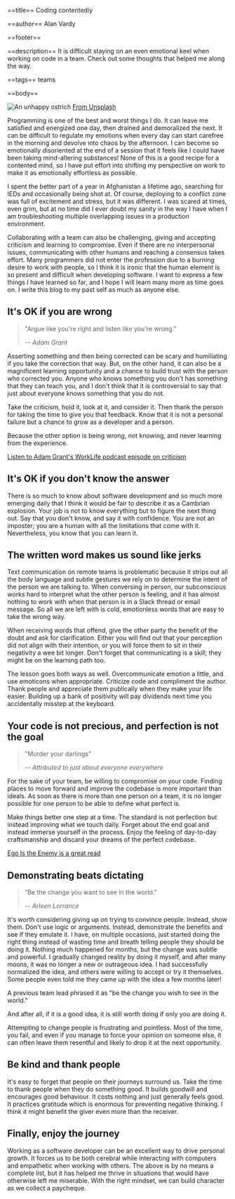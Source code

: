 ==title==
Coding contentedly

==author==
Alan Vardy

==footer==

==description==
It is difficult staying on an even emotional keel when working on code in a team. Check out some thoughts that helped me along the way.

==tags==
teams

==body==

![An unhappy ostrich](ostrich.jpg "An unhappy ostrich")
[From Unsplash](https://unsplash.com/photos/DOqXcvrrmSM)

Programming is one of the best and worst things I do. It can leave me satisfied and energized one day, then drained and demoralized the next. It can be difficult to regulate my emotions when every day can start carefree in the morning and devolve into chaos by the afternoon. I can become so emotionally disoriented at the end of a session that it feels like I could have been taking mind-altering substances! None of this is a good recipe for a contented mind, so I have put effort into shifting my perspective on work to make it as emotionally effortless as possible.

I spent the better part of a year in Afghanistan a lifetime ago, searching for IEDs and occasionally being shot at. Of course, deploying to a conflict zone was full of excitement and stress, but it was different. I was scared at times, even grim, but at no time did I ever doubt my sanity in the way I have when I am troubleshooting multiple overlapping issues in a production environment.

Collaborating with a team can also be challenging, giving and accepting criticism and learning to compromise. Even if there are no interpersonal issues, communicating with other humans and reaching a consensus takes effort. Many programmers did not enter the profession due to a burning desire to work with people, so I think it is ironic that the human element is so present and difficult when developing software. I want to express a few things I have learned so far, and I hope I will learn many more as time goes on. I write this blog to my past self as much as anyone else.

## It's OK if you are wrong

> "Argue like you're right and listen like you're wrong."
>
> _-- Adam Grant_

Asserting something and then being corrected can be scary and humiliating if you take the correction that way. But, on the other hand, it can also be a magnificent learning opportunity and a chance to build trust with the person who corrected you. Anyone who knows something you don't has something that they can teach you, and I don't think that it is controversial to say that just about everyone knows something that you do not.

Take the criticism, hold it, look at it, and consider it. Then thank the person for taking the time to give you that feedback. Know that it is not a personal failure but a chance to grow as a developer and a person.

Because the other option is being wrong, not knowing, and never learning from the experience.

[Listen to Adam Grant's WorkLife podcast episode on criticism](https://www.ted.com/talks/worklife_with_adam_grant_how_to_love_criticism?language=en)

## It's OK if you don't know the answer

There is so much to know about software development and so much more emerging daily that I think it would be fair to describe it as a Cambrian explosion. Your job is not to know everything but to figure the next thing out. Say that you don't know, and say it with confidence. You are not an imposter; you are a human with all the limitations that come with it. Nevertheless, you know that you can learn it.

## The written word makes us sound like jerks

Text communication on remote teams is problematic because it strips out all the body language and subtle gestures we rely on to determine the intent of the person we are talking to. When conversing in person, our subconscious works hard to interpret what the other person is feeling, and it has almost nothing to work with when that person is in a Slack thread or email message. So all we are left with is cold, emotionless words that are easy to take the wrong way.

When receiving words that offend, give the other party the benefit of the doubt and ask for clarification. Either you will find out that your perception did not align with their intention, or you will force them to sit in their negativity a wee bit longer. Don't forget that communicating is a skill; they might be on the learning path too.

The lesson goes both ways as well. Overcommunicate emotion a little, and use emoticons when appropriate. Criticize code and compliment the author. Thank people and appreciate them publically when they make your life easier. Building up a bank of positivity will pay dividends next time you accidentally misstep at the keyboard.

## Your code is not precious, and perfection is not the goal

> "Murder your darlings"
>
> _-- Attributed to just about everyone everywhere_

For the sake of your team, be willing to compromise on your code. Finding places to move forward and improve the codebase is more important than ideals. As soon as there is more than one person on a team, it is no longer possible for one person to be able to define what perfect is.

Make things better one step at a time. The standard is not perfection but instead improving what we touch daily. Forget about the end goal and instead immerse yourself in the process. Enjoy the feeling of day-to-day craftsmanship and discard your dreams of the perfect codebase.  

[Ego Is the Enemy is a great read](https://www.goodreads.com/book/show/27036528-ego-is-the-enemy)

## Demonstrating beats dictating

> “Be the change you want to see in the world.”
>
> _-- Arleen Lorrance_

It's worth considering giving up on trying to convince people. Instead, show them. Don't use logic or arguments. Instead, demonstrate the benefits and see if they emulate it. I have, on multiple occasions, just started doing the right thing instead of wasting time and breath telling people they should be doing it. Nothing much happened for months, but the change was subtle and powerful. I gradually changed reality by doing it myself, and after many moons, it was no longer a new or outrageous idea. I had successfully normalized the idea, and others were willing to accept or try it themselves. Some people even told me they came up with the idea a few months later!

A previous team lead phrased it as "be the change you wish to see in the world."

And after all, if it is a good idea, it is still worth doing if only you are doing it.

Attempting to change people is frustrating and pointless. Most of the time, you fail, and even if you manage to force your opinion on someone else, it can often leave them resentful and likely to drop it at the next opportunity.

## Be kind and thank people

It's easy to forget that people on their journeys surround us. Take the time to thank people when they do something good. It builds goodwill and encourages good behaviour. It costs nothing and just generally feels good. It practices gratitude which is enormous for preventing negative thinking. I think it might benefit the giver even more than the receiver.

## Finally, enjoy the journey

Working as a software developer can be an excellent way to drive personal growth. It forces us to be both cerebral while interacting with computers and empathetic when working with others. The above is by no means a complete list, but it has helped me thrive in situations that would have otherwise left me miserable. With the right mindset, we can build character as we collect a paycheque.
